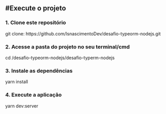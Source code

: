 <!DOCTYPE html>
<html lang="en">

<head>

</head>

<body>


  <h2> #Execute o projeto</h2>


  <h3>1. Clone este repositório</h3>
  <p>git clone: https://github.com/lsnascimentoDev/desafio-typeorm-nodejs.git</p>

  <h3>2. Acesse a pasta do projeto no seu terminal/cmd</h3>
  <p>cd /desafio-typeorm-nodejs/desafio-typerm-nodejs</p>

  <h3>3. Instale as dependências</h3>
  <p>yarn install</p>

  <h3>4. Execute a aplicação</h3>
  <p>yarn dev:server</p>

</body>

</html>

